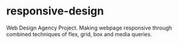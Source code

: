# responsive-design
Web Design Agency Project. Making webpage responsive through combined techniques of flex, grid, box and media queries.

